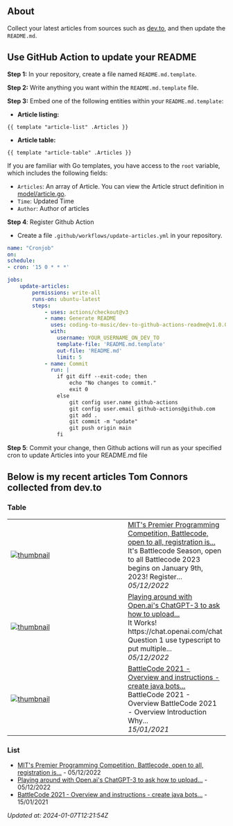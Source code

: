 ## About
Collect your latest articles from sources such as [dev.to](https://dev.to), and then update the `README.md`.

## Use GitHub Action to update your README

**Step 1:** In your repository, create a file named `README.md.template`.

**Step 2:** Write anything you want within the `README.md.template` file.

**Step 3:** Embed one of the following entities within your `README.md.template`:

- **Article listing:**
```shell
{{ template "article-list" .Articles }}
```
- **Article table:**
```shell
{{ template "article-table" .Articles }}
```

If you are familiar with Go templates, you have access to the `root` variable, which includes the following fields:

- `Articles`: An array of Article. You can view the Article struct definition in [model/article.go](model/article.go).
- `Time`: Updated Time
- `Author`: Author of articles

**Step 4**: Register Github Action
- Create a file `.github/workflows/update-articles.yml` in your repository.
```yml
name: "Cronjob"
on:
schedule:
- cron: '15 0 * * *'

jobs:
    update-articles:
        permissions: write-all
        runs-on: ubuntu-latest
        steps:
            - uses: actions/checkout@v3
            - name: Generate README
              uses: coding-to-music/dev-to-github-actions-readme@v1.0.0
              with:
                username: YOUR_USERNAME_ON_DEV_TO                
                template-file: 'README.md.template'
                out-file: 'README.md'
                limit: 5
            - name: Commit
              run: |
                if git diff --exit-code; then
                    echo "No changes to commit."
                    exit 0
                else
                    git config user.name github-actions
                    git config user.email github-actions@github.com
                    git add .
                    git commit -m "update"
                    git push origin main
                fi
```

**Step 5**: Commit your change, then Github actions will run as your specified cron to update Articles into your README.md file

## Below is my recent articles Tom Connors collected from dev.to
### Table


<table>
        <tr>
            <td width="300px">
                <a href="https://dev.to/codingtomusic/mits-premier-programming-competition-battlecode-open-to-all-registration-is-now-open-4f0"><img src="https://res.cloudinary.com/practicaldev/image/fetch/s--jIhcvW8X--/c_imagga_scale,f_auto,fl_progressive,h_420,q_auto,w_1000/https://dev-to-uploads.s3.amazonaws.com/uploads/articles/6f85sgi5wpwc66ftrtur.png" alt="thumbnail"></a>
            </td>
            <td>
                <a href="https://dev.to/codingtomusic/mits-premier-programming-competition-battlecode-open-to-all-registration-is-now-open-4f0">MIT&#39;s Premier Programming Competition, Battlecode, open to all, registration is...</a>
                <div>It&#39;s Battlecode Season, open to all   Battlecode 2023 begins on January 9th, 2023!  Register...</div>
                <div><i>05/12/2022</i></div>
            </td>
        </tr>
        <tr>
            <td width="300px">
                <a href="https://dev.to/codingtomusic/playing-around-with-openais-chatgpt-3-to-ask-how-to-upload-multiple-images-to-aws-s3-with-mongodb-and-firebase-auth-48h0"><img src="https://res.cloudinary.com/practicaldev/image/fetch/s--QCCZVAaY--/c_imagga_scale,f_auto,fl_progressive,h_420,q_auto,w_1000/https://dev-to-uploads.s3.amazonaws.com/uploads/articles/u0bmon6vlubukgk59hkb.png" alt="thumbnail"></a>
            </td>
            <td>
                <a href="https://dev.to/codingtomusic/playing-around-with-openais-chatgpt-3-to-ask-how-to-upload-multiple-images-to-aws-s3-with-mongodb-and-firebase-auth-48h0">Playing around with Open.ai&#39;s ChatGPT-3 to ask how to upload...</a>
                <div>It Works!   https://chat.openai.com/chat  Question 1    use typescript to put multiple...</div>
                <div><i>05/12/2022</i></div>
            </td>
        </tr>
        <tr>
            <td width="300px">
                <a href="https://dev.to/codingtomusic/battlecode-2021-overview-and-instructions-create-java-bots-in-a-virtual-world-4ibn"><img src="https://res.cloudinary.com/practicaldev/image/fetch/s--C9ai3ZZC--/c_imagga_scale,f_auto,fl_progressive,h_420,q_auto,w_1000/https://dev-to-uploads.s3.amazonaws.com/i/ee9guqjz5g4qaoqcg882.png" alt="thumbnail"></a>
            </td>
            <td>
                <a href="https://dev.to/codingtomusic/battlecode-2021-overview-and-instructions-create-java-bots-in-a-virtual-world-4ibn">BattleCode 2021 - Overview and instructions - create java bots...</a>
                <div>BattleCode 2021 - Overview                     BattleCode 2021 - Overview   Introduction Why...</div>
                <div><i>15/01/2021</i></div>
            </td>
        </tr>
</table>


### List

- [MIT&#39;s Premier Programming Competition, Battlecode, open to all, registration is...](https://dev.to/codingtomusic/mits-premier-programming-competition-battlecode-open-to-all-registration-is-now-open-4f0) - 05/12/2022
- [Playing around with Open.ai&#39;s ChatGPT-3 to ask how to upload...](https://dev.to/codingtomusic/playing-around-with-openais-chatgpt-3-to-ask-how-to-upload-multiple-images-to-aws-s3-with-mongodb-and-firebase-auth-48h0) - 05/12/2022
- [BattleCode 2021 - Overview and instructions - create java bots...](https://dev.to/codingtomusic/battlecode-2021-overview-and-instructions-create-java-bots-in-a-virtual-world-4ibn) - 15/01/2021

*Updated at: 2024-01-07T12:21:54Z*